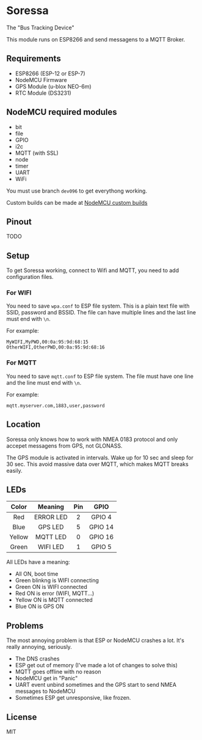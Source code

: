 # Soressa

The "Bus Tracking Device"

This module runs on ESP8266 and send messagens to a MQTT Broker.

## Requirements

- ESP8266 (ESP-12 or ESP-7)
- NodeMCU Firmware
- GPS Module (u-blox NEO-6m)
- RTC Module (DS3231)

## NodeMCU required modules

- bit
- file
- GPIO
- i2c
- MQTT (with SSL)
- node
- timer
- UART
- WiFi

You must use branch `dev096` to get everythong working.

Custom builds can be made at [NodeMCU custom builds](http://frightanic.com/nodemcu-custom-build/)

## Pinout

TODO

## Setup

To get Soressa working, connect to Wifi and MQTT, you need to add configuration files.

### For WIFI

You need to save `wpa.conf` to ESP file system.
This is a plain text file with SSID, password and BSSID.
The file can have multiple lines and the last line must end with `\n`.

For example:

```
MyWIFI,MyPWD,00:0a:95:9d:68:15
OtherWIFI,OtherPWD,00:0a:95:9d:68:16
```

### For MQTT

You need to save `mqtt.conf` to ESP file system.
The file must have one line and the line must end with `\n`.

For example:

```
mqtt.myserver.com,1883,user,password
```

## Location

Soressa only knows how to work with NMEA 0183 protocol and only accepet messagens from GPS, not GLONASS.

The GPS module is activated in intervals. Wake up for 10 sec and sleep for 30 sec.
This avoid massive data over MQTT, which makes MQTT breaks easily.

## LEDs

| Color  | Meaning   | Pin | GPIO    |
|:------:|:---------:|:---:|:-------:|
| Red    | ERROR LED | 2   | GPIO 4  |
| Blue   | GPS LED   | 5   | GPIO 14 |
| Yellow | MQTT LED  | 0   | GPIO 16 |
| Green  | WIFI LED  | 1   | GPIO 5  |

All LEDs have a meaning:

- All ON, boot time
- Green blinkng is WIFI connecting
- Green ON is WIFI connected
- Red ON is error (WIFI, MQTT...)
- Yellow ON is MQTT connected
- Blue ON is GPS ON

## Problems

The most annoying problem is that ESP or NodeMCU crashes a lot. It's really annoying, seriously.

- The DNS crashes
- ESP get out of memory (I've made a lot of changes to solve this)
- MQTT goes offline with no reason
- NodeMCU get in "Panic"
- UART event unbind sometimes and the GPS start to send NMEA messages to NodeMCU
- Sometimes ESP get unresponsive, like frozen.

## License

MIT
